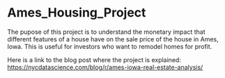 # Ames_Housing_Project

The pupose of this project is to understand the monetary impact that different features of a house have on the sale price of the house in Ames, Iowa. This is useful for investors who want to remodel homes for profit.

Here is a link to the blog post where the project is explained: https://nycdatascience.com/blog/r/ames-iowa-real-estate-analysis/
